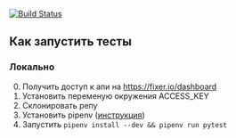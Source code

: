 [![Build Status](https://travis-ci.org/aikrasnov/python-requests.svg?branch=master)](https://travis-ci.org/aikrasnov/python-requests)

## Как запустить тесты
### Локально
0) Получить доступ к апи на https://fixer.io/dashboard
1) Установить переменую окружения ACCESS_KEY
2) Склонировать репу
3) Установить pipenv ([инструкция](https://github.com/pypa/pipenv#installation))
4) Запустить `pipenv install --dev && pipenv run pytest`
